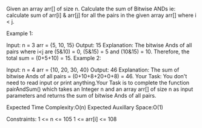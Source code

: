 Given an array arr[] of size n. Calculate the sum of Bitwise ANDs ie: calculate sum of arr[i] & arr[j] for all the pairs in the given array arr[] where i < j.

Example 1:

Input:
n = 3
arr = {5, 10, 15}
Output:
15
Explanation:
The bitwise Ands of all pairs where i<j are (5&10) = 0, (5&15) = 5 and (10&15) = 10.
Therefore, the total sum = (0+5+10) = 15.
Example 2:

Input:
n = 4
arr = {10, 20, 30, 40}
Output:
46
Explanation:
The sum of bitwise Ands 
of all pairs = (0+10+8+20+0+8) = 46.
Your Task:
You don't need to read input or print anything.Your Task is to complete the function pairAndSum() which takes an Integer n and an array arr[]  of size n as input parameters and returns the sum of bitwise Ands of all pairs.

Expected Time Complexity:O(n)
Expected Auxillary Space:O(1)

Constraints:
1 <= n <= 105
1 <= arr[i] <= 108

